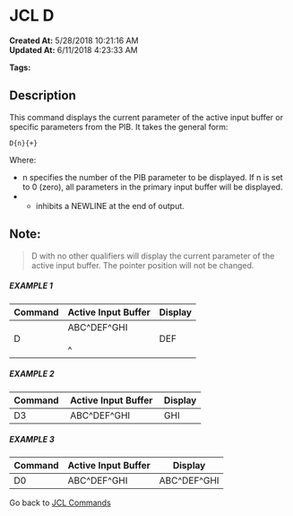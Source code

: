 # JCL D

**Created At:** 5/28/2018 10:21:16 AM  
**Updated At:** 6/11/2018 4:23:33 AM  

**Tags:**
<badge text='display' vertical='middle' />
<badge text='jcl' vertical='middle' />
<badge text='buffer' vertical='middle' />

## Description 

This command displays the current parameter of the active input buffer or specific parameters from the PIB. It takes the general form:

```
D{n}{+}
```

Where:

- n specifies the number of the PIB parameter to be displayed. If n is set to 0 (zero), all parameters in the primary input buffer will be displayed.
- + inhibits a NEWLINE at the end of output.




## Note: 


> D with no other qualifiers will display the current parameter of the active input buffer. The pointer position will not be changed.




##### EXAMPLE 1


| Command<br> | Active Input Buffer<br> | Display<br> |
| --- | --- | --- |
| D<br> | ABC^DEF^GHI<br><br>^<br> | DEF<br> |




##### EXAMPLE 2


| Command  | Active Input Buffer  | Display |
| --- | --- | --- |
| D3<br> | ABC^DEF^GHI<br> | GHI<br> |




##### EXAMPLE 3


| Command<br> | Active Input Buffer<br> | Display<br> |
| --- | --- | --- |
| D0<br> | ABC^DEF^GHI<br> | ABC^DEF^GHI<br> |




Go back to [JCL Commands](jcl-coimmands)

